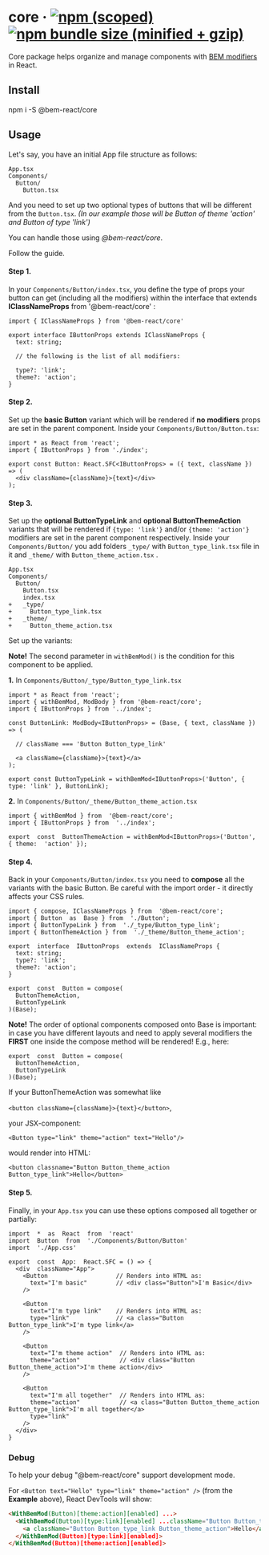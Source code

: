# core &middot; [![npm (scoped)](https://img.shields.io/npm/v/@bem-react/core.svg)](https://www.npmjs.com/package/@bem-react/core) [![npm bundle size (minified + gzip)](https://img.shields.io/bundlephobia/minzip/@bem-react/core.svg)](https://bundlephobia.com/result?p=@bem-react/core)

Core package helps organize and manage components with [BEM modifiers](https://en.bem.info/methodology/key-concepts/#modifier) in React.

## Install

npm i -S @bem-react/core

## Usage

Let's say, you have an initial App file structure as follows:
```
App.tsx
Components/
  Button/
    Button.tsx
```

And you need to set up two optional types of buttons that will be different from the `Button.tsx`. _(In our example those will be Button of theme 'action' and Button of type 'link')_

You can handle those using _@bem-react/core_.

Follow the guide.

#### Step 1.

In your `Components/Button/index.tsx`, you define the type of props your button can get (including all the modifiers) within the interface that extends **IClassNameProps** from '@bem-react/core' :
```
import { IClassNameProps } from '@bem-react/core'

export interface IButtonProps extends IClassNameProps {
  text: string;

  // the following is the list of all modifiers:

  type?: 'link';
  theme?: 'action';
}
```

#### Step 2.

Set up the **basic Button** variant which will be rendered if **no modifiers** props are set in the parent component.
Inside your `Components/Button/Button.tsx`:
```
import * as React from 'react';
import { IButtonProps } from './index';

export const Button: React.SFC<IButtonProps> = ({ text, className }) => ( 
  <div className={className}>{text}</div>
);
```

#### Step 3.

Set up the **optional ButtonTypeLink** and **optional ButtonThemeAction** variants that will be rendered if `{type: 'link'}` and/or `{theme: 'action'}` modifiers are set in the parent component respectively.
Inside your `Components/Button/` you add folders `_type/` with `Button_type_link.tsx` file in it and `_theme/` with `Button_theme_action.tsx` .
```
App.tsx
Components/
  Button/
    Button.tsx
    index.tsx
+   _type/
+     Button_type_link.tsx
+   _theme/
+     Button_theme_action.tsx
```
Set up the variants:

**Note!** The second parameter in `withBemMod()` is the condition for this component to be applied.

**1.** In `Components/Button/_type/Button_type_link.tsx`

```
import * as React from 'react';
import { withBemMod, ModBody } from '@bem-react/core';
import { IButtonProps } from '../index';

const ButtonLink: ModBody<IButtonProps> = (Base, { text, className }) => (

  // className === 'Button Button_type_link'

  <a className={className}>{text}</a>
);

export const ButtonTypeLink = withBemMod<IButtonProps>('Button', { type: 'link' }, ButtonLink);
```
**2.** In `Components/Button/_theme/Button_theme_action.tsx`
```
import { withBemMod } from  '@bem-react/core';
import { IButtonProps } from  '../index';

export  const  ButtonThemeAction = withBemMod<IButtonProps>('Button', { theme:  'action' });
```
#### Step 4.
Back in your `Components/Button/index.tsx` you need to **compose** all the variants with the basic Button.
Be careful with the import order - it directly affects your CSS rules.
```
import { compose, IClassNameProps } from  '@bem-react/core';
import { Button  as  Base } from  './Button';
import { ButtonTypeLink } from  './_type/Button_type_link';
import { ButtonThemeAction } from  './_theme/Button_theme_action';

export  interface  IButtonProps  extends  IClassNameProps {
  text: string;
  type?: 'link';
  theme?: 'action';
}

export  const  Button = compose(
  ButtonThemeAction,
  ButtonTypeLink
)(Base);
```
**Note!** The order of optional components composed onto Base is important: in case you have different layouts and need to apply several modifiers the **FIRST** one inside the compose method will be rendered!
E.g., here:
```
export  const  Button = compose(
  ButtonThemeAction,
  ButtonTypeLink
)(Base);
```
If your ButtonThemeAction was somewhat like

`<button className={className}>{text}</button>`,

your JSX-component:

`<Button type="link" theme="action" text="Hello"/>`

would render into HTML:

`<button classname="Button Button_theme_action Button_type_link">Hello</button>`

#### Step 5.

Finally, in your `App.tsx` you can use these options composed all together or partially:
```
import  *  as  React  from  'react'
import  Button  from  './Components/Button/Button'
import  './App.css'

export  const  App:  React.SFC = () => {
  <div  className="App">
    <Button                   // Renders into HTML as:
      text="I'm basic"        // <div class="Button">I'm Basic</div>
    />                                 

    <Button
      text="I'm type link"    // Renders into HTML as:
      type="link"             // <a class="Button Button_type_link">I'm type link</a>
    />

    <Button
      text="I'm theme action"  // Renders into HTML as:
      theme="action"           // <div class="Button Button_theme_action">I'm theme action</div>
    />

    <Button
      text="I'm all together"  // Renders into HTML as:
      theme="action"           // <a class="Button Button_theme_action Button_type_link">I'm all together</a>
      type="link"
    />
  </div>
}
```

### Debug

To help your debug "@bem-react/core" support development mode.

For `<Button text="Hello" type="link" theme="action" />` (from the **Example** above), React DevTools will show:

```html
<WithBemMod(Button)[theme:action][enabled] ...>
  <WithBemMod(Button)[type:link][enabled] ...className="Button Button_theme_action">
    <a className="Button Button_type_link Button_theme_action">Hello</a>
  </WithBemMod(Button)[type:link][enabled]>
</WithBemMod(Button)[theme:action][enabled]>
```
